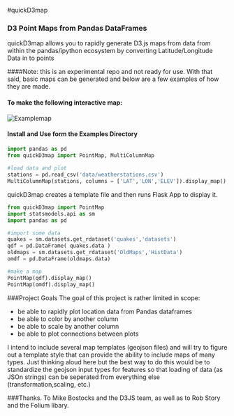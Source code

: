 #quickD3map

### D3 Point Maps from Pandas DataFrames

quickD3map allows you to rapidly generate D3.js maps from data from within 
the pandas/ipython ecosystem by converting Latitude/Longitude Data in to points


####Note: this is an experimental repo and not ready for use.
With that said, basic maps can be generated and below are a few examples of how they are made.


#### To make the following interactive map:
![Examplemap](https://dl.dropboxusercontent.com/u/1803062/quickD3map/map1.png)

#### Install and Use form the Examples Directory

```python
import pandas as pd
from quickD3map import PointMap, MultiColumnMap
 
#load data and plot 
stations = pd.read_csv('data/weatherstations.csv')
MultiColumnMap(stations, columns = ['LAT','LON','ELEV']).display_map()
````
 
quickD3map creates a template file and then runs Flask App to display it.
```python
from quickD3map import PointMap
import statsmodels.api as sm
import pandas as pd

#import some data
quakes = sm.datasets.get_rdataset('quakes','datasets')
qdf = pd.DataFrame( quakes.data )
oldmaps = sm.datasets.get_rdataset('OldMaps','HistData')
omdf = pd.DataFrame(oldmaps.data)

#make a map
PointMap(qdf).display_map()
PointMap(omdf).display_map()
````

###Project Goals
The goal of this project is rather limited in scope: 
  - be able to rapidly plot location data from Pandas dataframes
  - be able to color by another column
  - be able to scale by another column
  - be able to plot connections between plots
  
I intend to include several map templates (geojson files) and will try to 
figure out a template style that can provide the ability to include maps of many types.
Just thinking aloud here but the best way to do this would be to standardize the 
geojson input types for features so that loading of data (as JSOn strings) can be seperated
from everything else (transformation,scaling, etc.)


###Thanks.
To Mike Bostocks and the D3JS team, as well as to Rob Story and the Folium libary.
